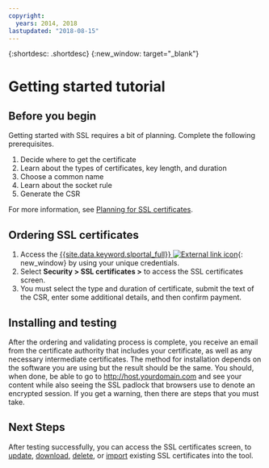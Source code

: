 ```yaml
---
copyright:
  years: 2014, 2018
lastupdated: "2018-08-15"
---
```


{:shortdesc: .shortdesc}
{:new_window: target="_blank"}

# Getting started tutorial  


## Before you begin

Getting started with SSL requires a bit of planning. Complete the following prerequisites.

1. Decide where to get the certificate
2. Learn about the types of certificates, key length, and duration
3. Choose a common name
4. Learn about the socket rule
5. Generate the CSR

For more information, see [Planning for SSL certificates](planning-ahead-ssl.html).

## Ordering SSL certificates

1. Access the [{{site.data.keyword.slportal_full}} ![External link icon](../../icons/launch-glyph.svg "External link icon")](https://control.softlayer.com/){: new_window} by using your unique credentials.
2. Select **Security > SSL certificates >** to access the SSL certificates screen.
3. You must select the type and duration of certificate, submit the text of the CSR, enter some additional details, and then confirm payment.

## Installing and testing
After the ordering and validating process is complete, you receive an email from the certificate authority that includes your certificate, as well as any necessary intermediate certificates. The method for installation depends on the software you are using but the result should be the same. You should, when done, be able to go to <http://host.yourdomain.com> and see your content while also seeing the SSL padlock that browsers use to denote an encrypted session. If you get a warning, then there are steps that you must take.

## Next Steps

After testing successfully, you can access the SSL certificates screen, to [update](view-and-update-ssl-certificate.html), [download](download-ssl-certificate-details.html), [delete](delete-ssl-certificate.html), or [import](import-ssl-certificate.html) existing SSL certificates into the tool.

